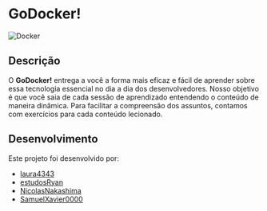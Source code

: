 # GoDocker!

![Docker](https://miro.medium.com/v2/resize:fit:336/0*rmv6pZTW2hfP2XYd.png)

## Descrição

O **GoDocker!** entrega a você a forma mais eficaz e fácil de aprender sobre essa tecnologia essencial no dia a dia dos desenvolvedores. Nosso objetivo é que você saia de cada sessão de aprendizado entendendo o conteúdo de maneira dinâmica. Para facilitar a compreensão dos assuntos, contamos com exercícios para cada conteúdo lecionado.

## Desenvolvimento

Este projeto foi desenvolvido por:

- [laura4343](https://github.com/laura4343)
- [estudosRyan](https://github.com/estudosRyan)
- [NicolasNakashima](https://github.com/NicolasNakashima)
- [SamuelXavier0000](https://github.com/SamuelXavier0000)
